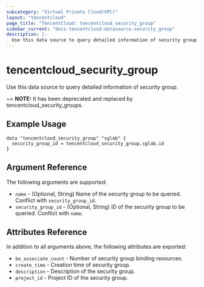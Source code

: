 ```yaml
---
subcategory: "Virtual Private Cloud(VPC)"
layout: "tencentcloud"
page_title: "TencentCloud: tencentcloud_security_group"
sidebar_current: "docs-tencentcloud-datasource-security_group"
description: |-
  Use this data source to query detailed information of security group.
---
```


# tencentcloud_security_group

Use this data source to query detailed information of security group.

~> **NOTE:** It has been deprecated and replaced by tencentcloud_security_groups.

## Example Usage

```hcl
data "tencentcloud_security_group" "sglab" {
  security_group_id = tencentcloud_security_group.sglab.id
}
```

## Argument Reference

The following arguments are supported:

* `name` - (Optional, String) Name of the security group to be queried. Conflict with `security_group_id`.
* `security_group_id` - (Optional, String) ID of the security group to be queried. Conflict with `name`.

## Attributes Reference

In addition to all arguments above, the following attributes are exported:

* `be_associate_count` - Number of security group binding resources.
* `create_time` - Creation time of security group.
* `description` - Description of the security group.
* `project_id` - Project ID of the security group.


